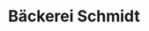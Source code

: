 ---
title: "Bäckerei Schmidt"
url: /luebbecke/baeckerei-schmidt-alsweder-strasse-2/
shop: Bäckerei
---